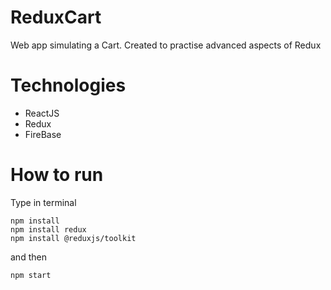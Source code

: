 # ReduxCart
Web app simulating a Cart. Created to practise advanced aspects of Redux

# Technologies 
- ReactJS
- Redux
- FireBase

# How to run
Type in terminal
```
npm install
npm install redux
npm install @reduxjs/toolkit
```
and then
```
npm start
```
